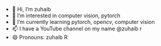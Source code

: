 - 👋 Hi, I’m zuhaib
- 👀 I’m interested in computer vision, pytorch
- 🌱 I’m currently learning pytorch, opencv, computer vision 
- 📫 I have a YouTube channel on my name @zuhaib r
- 😄 Pronouns: zuhaib R

<!---
techzuhaib/techzuhaib is a ✨ special ✨ repository because its `README.md` (this file) appears on your GitHub profile.
You can click the Preview link to take a look at your changes.
--->
